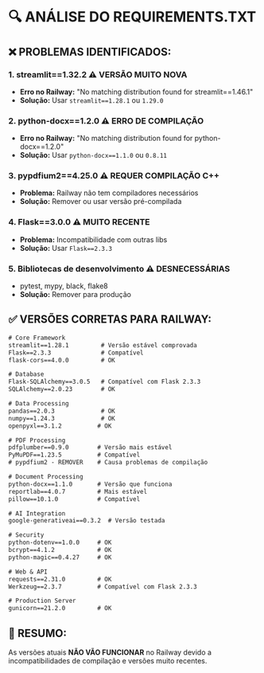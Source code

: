# 🔍 ANÁLISE DO REQUIREMENTS.TXT

## ❌ PROBLEMAS IDENTIFICADOS:

### 1. **streamlit==1.32.2** ⚠️ VERSÃO MUITO NOVA

- **Erro no Railway:** "No matching distribution found for streamlit==1.46.1"
- **Solução:** Usar `streamlit==1.28.1` ou `1.29.0`

### 2. **python-docx==1.2.0** ⚠️ ERRO DE COMPILAÇÃO

- **Erro no Railway:** "No matching distribution found for python-docx==1.2.0"
- **Solução:** Usar `python-docx==1.1.0` ou `0.8.11`

### 3. **pypdfium2==4.25.0** ⚠️ REQUER COMPILAÇÃO C++

- **Problema:** Railway não tem compiladores necessários
- **Solução:** Remover ou usar versão pré-compilada

### 4. **Flask==3.0.0** ⚠️ MUITO RECENTE

- **Problema:** Incompatibilidade com outras libs
- **Solução:** Usar `Flask==2.3.3`

### 5. **Bibliotecas de desenvolvimento** ⚠️ DESNECESSÁRIAS

- pytest, mypy, black, flake8
- **Solução:** Remover para produção

## ✅ VERSÕES CORRETAS PARA RAILWAY:

```txt
# Core Framework
streamlit==1.28.1         # Versão estável comprovada
Flask==2.3.3              # Compatível
flask-cors==4.0.0         # OK

# Database
Flask-SQLAlchemy==3.0.5   # Compatível com Flask 2.3.3
SQLAlchemy==2.0.23        # OK

# Data Processing
pandas==2.0.3             # OK
numpy==1.24.3             # OK
openpyxl==3.1.2          # OK

# PDF Processing
pdfplumber==0.9.0        # Versão mais estável
PyMuPDF==1.23.5          # Compatível
# pypdfium2 - REMOVER    # Causa problemas de compilação

# Document Processing
python-docx==1.1.0       # Versão que funciona
reportlab==4.0.7         # Mais estável
pillow==10.1.0           # Compatível

# AI Integration
google-generativeai==0.3.2  # Versão testada

# Security
python-dotenv==1.0.0     # OK
bcrypt==4.1.2            # OK
python-magic==0.4.27     # OK

# Web & API
requests==2.31.0         # OK
Werkzeug==2.3.7          # Compatível com Flask 2.3.3

# Production Server
gunicorn==21.2.0         # OK
```

## 🚨 RESUMO:

As versões atuais **NÃO VÃO FUNCIONAR** no Railway devido a incompatibilidades de compilação e versões muito recentes.
